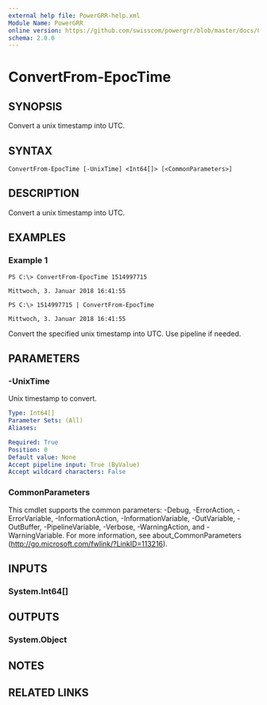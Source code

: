 ```yaml
---
external help file: PowerGRR-help.xml
Module Name: PowerGRR
online version: https://github.com/swisscom/powergrr/blob/master/docs/ConvertFrom-EpocTime.md
schema: 2.0.0
---
```


# ConvertFrom-EpocTime

## SYNOPSIS
Convert a unix timestamp into UTC.

## SYNTAX

```
ConvertFrom-EpocTime [-UnixTime] <Int64[]> [<CommonParameters>]
```

## DESCRIPTION
Convert a unix timestamp into UTC.

## EXAMPLES

### Example 1
```
PS C:\> ConvertFrom-EpocTime 1514997715

Mittwoch, 3. Januar 2018 16:41:55

PS C:\> 1514997715 | ConvertFrom-EpocTime

Mittwoch, 3. Januar 2018 16:41:55
```

Convert the specified unix timestamp into UTC. Use pipeline if needed.

## PARAMETERS

### -UnixTime
Unix timestamp to convert.

```yaml
Type: Int64[]
Parameter Sets: (All)
Aliases:

Required: True
Position: 0
Default value: None
Accept pipeline input: True (ByValue)
Accept wildcard characters: False
```

### CommonParameters
This cmdlet supports the common parameters: -Debug, -ErrorAction, -ErrorVariable, -InformationAction, -InformationVariable, -OutVariable, -OutBuffer, -PipelineVariable, -Verbose, -WarningAction, and -WarningVariable. For more information, see about_CommonParameters (http://go.microsoft.com/fwlink/?LinkID=113216).

## INPUTS

### System.Int64[]

## OUTPUTS

### System.Object

## NOTES

## RELATED LINKS
